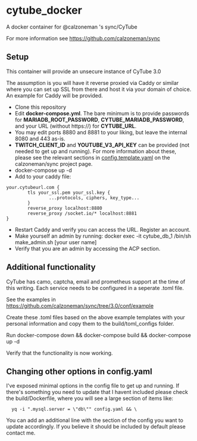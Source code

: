 # cytube_docker
A docker container for @calzoneman 's sync/CyTube

For more information see https://github.com/calzoneman/sync

## Setup
This container will provide an unsecure instance of CyTube 3.0

The assumption is you will have it reverse proxied via Caddy or similar where you can set up SSL from there and host it via your domain of choice. An example for Caddy will be provided.

* Clone this repository
* Edit **docker-compose.yml**. The bare minimum is to provide passwords for **MARIADB_ROOT_PASSWORD**, **CYTUBE_MARIADB_PASSWORD**, and your URL (without https://) for **CYTUBE_URL**. 
* You may edit ports 8880 and 8881 to your liking, but leave the internal 8080 and 443 as-is.
* **TWITCH_CLIENT_ID** and **YOUTUBE_V3_API_KEY** can be provided (not needed to get up and running). For more information about these, please see the relevant sections in [config.template.yaml](https://github.com/calzoneman/sync/blob/3.0/config.template.yaml) on the calzoneman/sync project page.
* docker-compose up -d
* Add to your caddy file:
```
your.cytubeurl.com {
        tls your_ssl.pem your_ssl.key {
                ...protocols, ciphers, key_type...
        }
        reverse_proxy localhost:8880
        reverse_proxy /socket.io/* localhost:8881
}
```
* Restart Caddy and verify you can access the URL. Register an account.
* Make yourself an admin by running: docker exec -it cytube_db_1 /bin/sh make_admin.sh [your user name]
* Verify that you are an admin by accessing the ACP section.

## Additional functionality
CyTube has camo, captcha, email and prometheus support at the time of this writing. Each service needs to be configured in a seperate .toml file.

See the examples in https://github.com/calzoneman/sync/tree/3.0/conf/example

Create these .toml files based on the above example templates with your personal information and copy them to the build/toml_configs folder.

Run docker-compose down && docker-compose build && docker-compose up -d

Verify that the functionality is now working.

## Changing other options in config.yaml
I've exposed minimal options in the config file to get up and running. If there's something you need to update that I havent included please check the build/Dockerfile, where you will see a large section of items like:
```
  yq -i ".mysql.server = \"db\"" config.yaml && \
```
You can add an additional line with the section of the config you want to update accordingly. If you believe it should be included by default please contact me.
